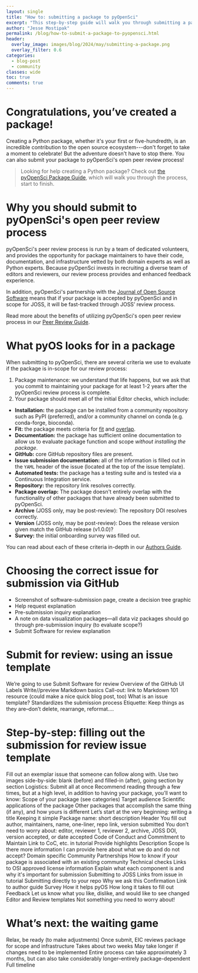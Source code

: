 ```yaml
---
layout: single
title: "How to: submitting a package to pyOpenSci"
excerpt: "This step-by-step guide will walk you through submitting a package to pyOpenSci's open peer review process."
author: "Jesse Mostipak"
permalink: /blog/how-to-submit-a-package-to-pyopensci.html
header:
  overlay_image: images/blog/2024/may/submitting-a-package.png
  overlay_filter: 0.6
categories:
  - blog-post
  - community
classes: wide
toc: true
comments: true
---
```

# <i class="fa-solid fa-screwdriver-wrench"></i> Congratulations, you’ve created a package!
Creating a Python package, whether it's your first or five-hundredth, is an incredible contribution to the open source ecosystem---don't forget to take a moment to celebrate! But the adventure doesn't have to stop there. You can also submit your package to pyOpenSci's open peer review process!

> Looking for help creating a Python package? Check out [the pyOpenSci Package Guide](https://www.pyopensci.org/python-package-guide/), which will walk you through the process, start to finish.

# <i class="fa-solid fa-circle-chevron-down"></i> Why you should submit to pyOpenSci's open peer review process
pyOpenSci's peer review process is run by a team of dedicated volunteers, and provides the opportunity for package maintainers to have their code, documentation, and infrastructure vetted by both domain experts as well as Python experts. Because pyOpenSci invests in recruiting a diverse team of editors and reviewers, our review process provides and enhanced feedback experience.

In addition, pyOpenSci's partnership with the [Journal of Open Source Software](https://www.pyopensci.org/software-peer-review/partners/joss.html) means that if your package is accepted by pyOpenSci and in scope for JOSS, it will be fast-tracked through JOSS’ review process.

Read more about the benefits of utilizing pyOpenSci's open peer review process in our [Peer Review Guide](https://www.pyopensci.org/software-peer-review/about/benefits.html).

# <i class="fa-solid fa-magnifying-glass"></i> What pyOS looks for in a package
When submitting to pyOpenSci, there are several criteria we use to evaluate if the package is in-scope for our review process:
1. Package maintenance: we understand that life happens, but we ask that you commit to maintaining your package for at least 1-2 years after the pyOpenSci review process is complete.
2. Your package should meet all of the initial Editor checks, which include:
- **Installation:** the package can be installed from a community repository such as PyPI (preferred), and/or a community channel on conda (e.g. conda-forge, bioconda).
- **Fit:** the package meets criteria for [fit](https://www.pyopensci.org/software-peer-review/about/package-scope.html#what-types-of-packages-does-pyopensci-review) and [overlap](https://www.pyopensci.org/software-peer-review/about/package-scope.html#package-overlap).
- **Documentation:** the package has sufficient online documentation to allow us to evaluate package function and scope *without installing the package*.
- **GitHub:** core GitHub repository files are present.
- **Issue submission documentation:** all of the information is filled out in the `YAML` header of the issue (located at the top of the issue template).
- **Automated tests:** the package has a testing suite and is tested via a Continuous Integration service.
- **Repository:** the repository link resolves correctly.
- **Package overlap:** The package doesn't entirely overlap with the functionality of other packages that have already been submitted to pyOpenSci.
- **Archive** (JOSS only, may be post-review): The repository DOI resolves correctly.
- **Version** (JOSS only, may be post-review): Does the release version given match the GitHub release (v1.0.0)?
- **Survey:** the initial onboarding survey was filled out.

You can read about each of these criteria in-depth in our [Authors Guide](https://www.pyopensci.org/software-peer-review/how-to/author-guide.html).

# <i class="fa-brands fa-github-alt"></i> Choosing the correct issue for submission via GitHub
* Screenshot of software-submission page, create a decision tree graphic
* Help request explanation
* Pre-submission inquiry explanation
* A note on data visualization packages—all data viz packages should go through pre-submission inquiry (to evaluate scope?)
* Submit Software for review explanation

# Submit for review: using an issue template
We’re going to use Submit Software for review
Overview of the GitHub UI
Labels
Write//preview
Markdown basics
Call-out: link to Markdown 101 resource (could make a nice quick blog post, too)
What is an issue template?
Standardizes the submission process
Etiquette:
Keep things as they are–don’t delete, rearrange, reformat….

# <i class="fa-solid fa-map"></i> Step-by-step: filling out the submission for review issue template
Fill out an exemplar issue that someone can follow along with. Use two images side-by-side: blank (before) and filled-in (after), going section by section
Logistics:
Submit all at once
Recommend reading through a few times, but at a high level, in addition to having your package, you’ll want to know:
Scope of your package (see categories)
Target audience
Scientific applications of the package
Other packages that accomplish the same thing (if any), and how yours is different
Let’s start at the very beginning: writing a title
Keeping it simple
Package name: short description
Header
You fill out author, maintainers, name, one-liner, repo link, version submitted
You don’t need to worry about: editor, reviewer 1, reviewer 2, archive, JOSS DOI, version accepted, or date accepted
Code of Conduct and Commitment to Maintain
Link to CoC, etc. in tutorial
Provide highlights
Description
Scope
Is there more information I can provide here about what we do and do not accept?
Domain specific
Community Partnerships
How to know if your package is associated with an existing community
Technical checks
Links to OSI approved license information
Explain what each component is and why it's important for submission
Submitting to JOSS
Links from issue in tutorial
Submitting directly to your repo
Why we ask this
Confirmation
Link to author guide
Survey
How it helps pyOS
How long it takes to fill out
Feedback
Let us know what you like, dislike, and would like to see changed
Editor and Review templates
Not something you need to worry about!

# What’s next: the waiting game
Relax, be ready (to make adjustments)
Once submit, EIC reviews package for scope and infrastructure
Takes about two weeks
May take longer if changes need to be implemented
Entire process can take approximately 3 months, but can also take considerably longer–entirely package-dependent
Full timeline
